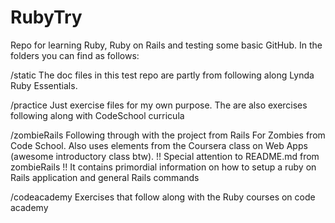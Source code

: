 RubyTry
====

Repo for learning Ruby, Ruby on Rails and testing some basic GitHub.
In the folders you can find as follows:

/static 
The doc files in this test repo are partly from following along Lynda Ruby Essentials.

/practice
Just exercise files for my own purpose.
The are also exercises following along with CodeSchool curricula

/zombieRails
Following through with the project from Rails For Zombies from Code School.
Also uses elements from the Coursera class on Web Apps (awesome introductory class btw).
!! Special attention to README.md from zombieRails !!
It contains primordial information on how to setup a ruby on Rails application and general Rails commands

/codeacademy
Exercises that follow along with the Ruby courses on code academy
